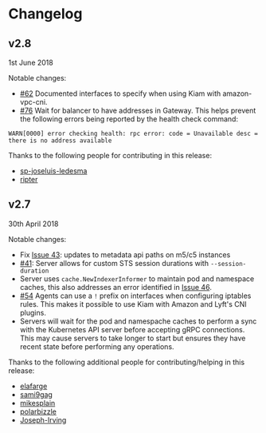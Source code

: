 # Changelog

## v2.8
1st June 2018

Notable changes:

* [#62](https://github.com/uswitch/kiam/pull/62) Documented interfaces to specify when using Kiam with amazon-vpc-cni.
* [#76](https://github.com/uswitch/kiam/pull/76) Wait for balancer to have addresses in Gateway. This helps prevent the following errors being reported by the health check command:
```
WARN[0000] error checking health: rpc error: code = Unavailable desc = there is no address available 
```

Thanks to the following people for contributing in this release:

* [sp-joseluis-ledesma](https://github.com/sp-joseluis-ledesma)
* [ripter](https://github.com/ripta)

## v2.7
30th April 2018

Notable changes:

* Fix [Issue 43](https://github.com/uswitch/kiam/issues/43): updates to metadata api paths on m5/c5 instances
* [#41](https://github.com/uswitch/kiam/pull/41): Server allows for custom STS session durations with `--session-duration`
* Server uses `cache.NewIndexerInformer` to maintain pod and namespace caches, this also addresses an error identified in [Issue 46](https://github.com/uswitch/kiam/issues/46). 
* [#54](https://github.com/uswitch/kiam/pull/54) Agents can use a `!` prefix on interfaces when configuring iptables rules. This makes it possible to use Kiam with Amazon and Lyft's CNI plugins.
* Servers will wait for the pod and namespache caches to perform a sync with the Kubernetes API server before accepting gRPC connections. This may cause servers to take longer to start but ensures they have recent state before performing any operations.

Thanks to the following additional people for contributing/helping in this release:

* [elafarge](https://github.com/elafarge)
* [sami9gag](https://github.com/sami9gag)
* [mikesplain](https://github.com/mikesplain)
* [polarbizzle](https://github.com/polarbizzle)
* [Joseph-Irving](https://github.com/Joseph-Irving)
